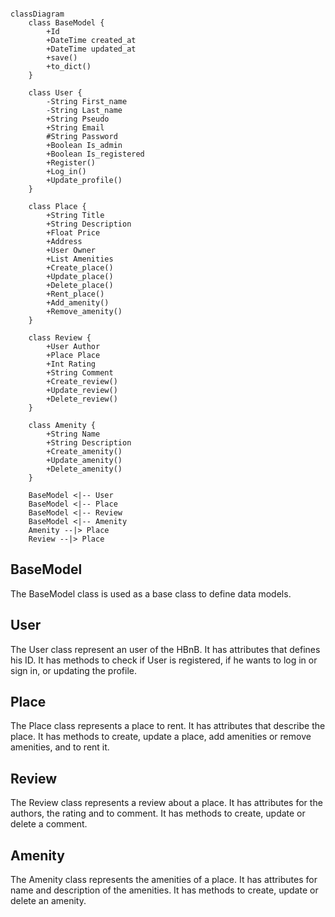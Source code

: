 ```mermaid

classDiagram
    class BaseModel {
        +Id
        +DateTime created_at
        +DateTime updated_at
        +save()
        +to_dict()
    }
    
    class User {
        -String First_name
        -String Last_name
        +String Pseudo
        +String Email
        #String Password
        +Boolean Is_admin
        +Boolean Is_registered
        +Register()
        +Log_in()
        +Update_profile()
    }
    
    class Place {
        +String Title
        +String Description
        +Float Price
        +Address
        +User Owner
        +List Amenities
        +Create_place()
        +Update_place()
        +Delete_place()
        +Rent_place()
        +Add_amenity()
        +Remove_amenity()
    }
    
    class Review {
        +User Author
        +Place Place
        +Int Rating
        +String Comment
        +Create_review()
        +Update_review()
        +Delete_review()
    }

    class Amenity {
        +String Name
        +String Description
        +Create_amenity()
        +Update_amenity()
        +Delete_amenity()
    }

    BaseModel <|-- User
    BaseModel <|-- Place
    BaseModel <|-- Review
    BaseModel <|-- Amenity
    Amenity --|> Place
    Review --|> Place

```


## BaseModel
The BaseModel class is used as a base class to define data models.

## User
The User class represent an user of the HBnB.
It has attributes that defines his ID.
It has methods to check if User is registered, if he wants to log in or sign in, or updating the profile.

## Place
The Place class represents a place to rent.
It has attributes that describe the place.
It has methods to create, update a place, add amenities or remove amenities, and to rent it.

## Review
The Review class represents a review about a place.
It has attributes for the authors, the rating and to comment.
It has methods to create, update or delete a comment.

## Amenity
The Amenity class represents the amenities of a place.
It has attributes for name and description of the amenities.
It has methods to create, update or delete an amenity.